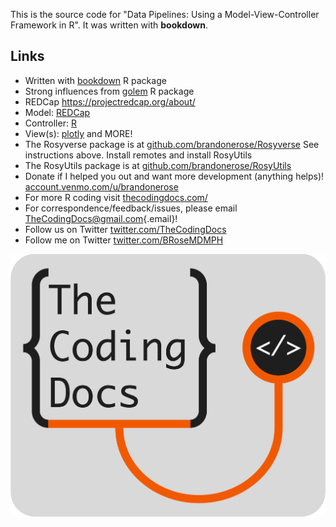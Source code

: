 This is the source code for "Data Pipelines: Using a
Model-View-Controller Framework in R". It was written with **bookdown**.

## Links

-   Written with [bookdown](https://github.com/rstudio/bookdown "bookdown") R package
-   Strong influences from [golem]( https://thinkr-open.github.io/golem/  "golem") R package
-   REDCap https://projectredcap.org/about/
-   Model: [REDCap]( https://thinkr-open.github.io/golem/  "REDCap")
-   Controller: [R](https://cran.r-project.org/  "R")
-   View(s): [plotly](https://plotly.com/r/ "plotly") and MORE!
-   The Rosyverse package is at
    [github.com/brandonerose/Rosyverse](https://github.com/brandonerose/Rosyverse "Rosyverse R package")
    See instructions above. Install remotes and install RosyUtils
-   The RosyUtils package is at
    [github.com/brandonerose/RosyUtils](https://github.com/brandonerose/RosyUtils "RosyUtils R package")
-   Donate if I helped you out and want more development (anything
    helps)!
    [account.venmo.com/u/brandonerose](https://account.venmo.com/u/brandonerose "Venmo Donation")
-   For more R coding visit
    [thecodingdocs.com/](https://www.thecodingdocs.com/ "TheCodingDocs.com")
-   For correspondence/feedback/issues, please email
    [TheCodingDocs\@gmail.com](mailto:TheCodingDocs@gmail.com){.email}!
-   Follow us on Twitter
    [twitter.com/TheCodingDocs](https://twitter.com/TheCodingDocs "TheCodingDocs Twitter")
-   Follow me on Twitter
    [twitter.com/BRoseMDMPH](https://twitter.com/BRoseMDMPH "BRoseMDMPH Twitter")

[![TheCodingDocs.com](images/TCD.png)](http://www.thecodingdocs.com)

